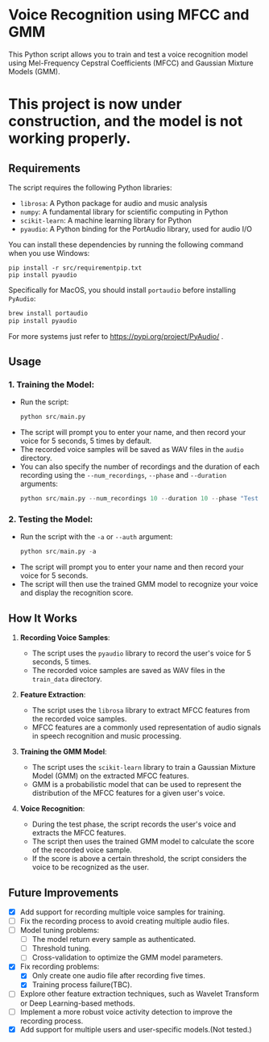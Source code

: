 # Voice Recognition using MFCC and GMM

This Python script allows you to train and test a voice recognition model using Mel-Frequency Cepstral Coefficients (MFCC) and Gaussian Mixture Models (GMM).

# This project is now under construction, and the model is not working properly.

## Requirements

The script requires the following Python libraries:

- `librosa`: A Python package for audio and music analysis
- `numpy`: A fundamental library for scientific computing in Python
- `scikit-learn`: A machine learning library for Python
- `pyaudio`: A Python binding for the PortAudio library, used for audio I/O

You can install these dependencies by running the following command when you use Windows:

```
pip install -r src/requirementpip.txt
pip install pyaudio
```

Specifically for MacOS, you should install `portaudio` before installing `PyAudio`:

```zsh
brew install portaudio
pip install pyaudio
```

For more systems just refer to https://pypi.org/project/PyAudio/ .

## Usage


### 1. **Training the Model**:

   - Run the script:
     ```python
     python src/main.py 
     ```
   - The script will prompt you to enter your name, and then record your voice for 5 seconds, 5 times by default.
   - The recorded voice samples will be saved as WAV files in the `audio` directory.
   - You can also specify the number of recordings and the duration of each recording using the `--num_recordings`,  `--phase` and `--duration` arguments:
     ```python
     python src/main.py --num_recordings 10 --duration 10 --phase "Test phase for several seconds."
     ```

### 2. **Testing the Model**:
   - Run the script with the `-a` or `--auth` argument:
     ```python
     python src/main.py -a
     ```
   - The script will prompt you to enter your name and then record your voice for 5 seconds.
   - The script will then use the trained GMM model to recognize your voice and display the recognition score.

## How It Works

1. **Recording Voice Samples**:
   - The script uses the `pyaudio` library to record the user's voice for 5 seconds, 5 times.
   - The recorded voice samples are saved as WAV files in the `train_data` directory.

2. **Feature Extraction**:
   - The script uses the `librosa` library to extract MFCC features from the recorded voice samples.
   - MFCC features are a commonly used representation of audio signals in speech recognition and music processing.

3. **Training the GMM Model**:
   - The script uses the `scikit-learn` library to train a Gaussian Mixture Model (GMM) on the extracted MFCC features.
   - GMM is a probabilistic model that can be used to represent the distribution of the MFCC features for a given user's voice.

4. **Voice Recognition**:
   - During the test phase, the script records the user's voice and extracts the MFCC features.
   - The script then uses the trained GMM model to calculate the score of the recorded voice sample.
   - If the score is above a certain threshold, the script considers the voice to be recognized as the user.

## Future Improvements

- [x] Add support for recording multiple voice samples for training.
- [ ] Fix the recording process to avoid creating multiple audio files.
- [ ] Model tuning problems:
  - [ ] The model return every sample as authenticated.
  - [ ] Threshold tuning.
  - [ ] Cross-validation to optimize the GMM model parameters.
- [x] Fix recording problems:
  - [x] Only create one audio file after recording five times.
  - [x] Training process failure(TBC).
- [ ] Explore other feature extraction techniques, such as Wavelet Transform or Deep Learning-based methods.
- [ ] Implement a more robust voice activity detection to improve the recording process.
- [x] Add support for multiple users and user-specific models.(Not tested.)